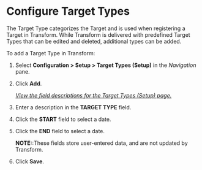# Configure Target Types

The Target Type categorizes the Target and is used when registering a
Target in Transform. While Transform is delivered with predefined Target
Types that can be edited and deleted, additional types can be added.

To add a Target Type in Transform:

1.  Select **Configuration \> Setup \> Target Types (Setup)** in the
    *Navigation* pane.

2.  Click **Add**.
    
    *[View the field descriptions for the Target Types (Setup)
    page.](../Page_Desc/Target_Types_Setup.htm)*

3.  Enter a description in the **TARGET TYPE** field.

4.  Click the **START** field to select a date.

5.  Click the **END** field to select a date.
    
    **NOTE:**:These fields store user-entered data, and are not updated
    by Transform.

6.  Click **Save**.
